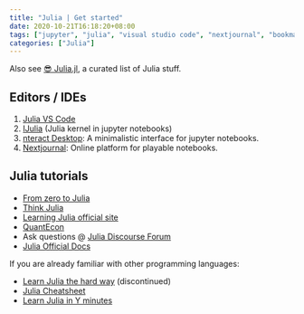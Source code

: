 ```yaml
---
title: "Julia | Get started"
date: 2020-10-21T16:18:20+08:00
tags: ["jupyter", "julia", "visual studio code", "nextjournal", "bookmark"]
categories: ["Julia"]
---
```


Also see [😎 Julia.jl](https://github.com/svaksha/Julia.jl), a curated list of Julia stuff.

## Editors / IDEs

1. [Julia VS Code](https://www.julia-vscode.org/docs/dev/setup/)
1. [IJulia](https://github.com/JuliaLang/IJulia.jl) (Julia kernel in jupyter notebooks)
1. [nteract Desktop](https://nteract.io/): A minimalistic interface for jupyter notebooks.
1. [Nextjournal](https://nextjournal.com/): Online platform for playable notebooks.

## Julia tutorials
- [From zero to Julia](https://techytok.com/from-zero-to-julia/)
- [Think Julia](https://benlauwens.github.io/ThinkJulia.jl/latest/book.html)
- [Learning Julia official site](https://julialang.org/learning/)
- [QuantEcon](https://lectures.quantecon.org/jl/)
- Ask questions @ [Julia Discourse Forum](https://discourse.julialang.org/)
- [Julia Official Docs](https://docs.julialang.org/en/v1/index.html)

If you are already familiar with other programming languages:
- [Learn Julia the hard way](https://scls.gitbooks.io/ljthw/content/) (discontinued)
- [Julia Cheatsheet](https://juliadocs.github.io/Julia-Cheat-Sheet/)
- [Learn Julia in Y minutes](https://learnxinyminutes.com/docs/julia/)
